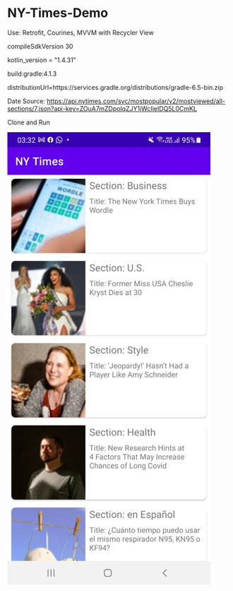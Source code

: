 # NY-Times-Demo

Use: Retrofit, Courines, MVVM with Recycler View

compileSdkVersion 30

kotlin_version = "1.4.31"

build:gradle:4.1.3

distributionUrl=https\://services.gradle.org/distributions/gradle-6.5-bin.zip

Date Source: https://api.nytimes.com/svc/mostpopular/v2/mostviewed/all-sections/7.json?api-key=ZOuA7mZDpoIqZJY1jWcIieIDQ5L0CmKL

Clone and Run

![](/app/src/main/res/drawable/demo.jpeg)
